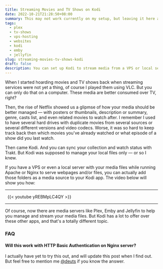 ```yaml
---
title: Streaming Movies and TV Shows on Kodi
date: 2022-10-21T21:28:50+08:00
summary: This may not work currently on my setup, but leaving it here anyway.
tags:
  - plex
  - tv-shows
  - vps-hosting
  - websites
  - kodi
  - emby
  - jellyfin
slug: streaming-movies-tv-shows-kodi
draft: false
description: You can set up Kodi to stream media from a VPS or local server using Apache or Nginx. See the video for details on adding remote media sources in Kodi.
---
```


When I started hoarding movies and TV shows back when streaming services were not yet a thing, of course I played them using VLC. But you can only do that on a computer. These media are better consumed over TV, right?

Then, the rise of Netflix showed us a glipmse of how your media should be better managed &mdash; with posters or thumbnails, description or summary, genre, casts list, and even related movies to watch after. I remember I used to have several hard drives with duplicate movies from several sources or several different versions and video codecs. Worse, it was so hard to keep track back then which movies you've already watched or what episode of a show did you last watch.

Then came Kodi. And you can sync your collection and watch status with Trakt. But Kodi was supposed to manage your local files only &mdash; or so I knew.

If you have a VPS or even a local server with your media files while running Apache or Nginx to serve webpages and/or files, you can actually add those folders as a media source to your Kodi app. The video below will show you how:

***
&nbsp;
{{< youtube yREBMpLC4QY >}}
&nbsp;
***

Of course, now there are media servers like Plex, Emby and Jellyfin to help you manage and stream your media files. But Kodi has a lot to offer over these other apps, and that's a totally different topic.

### FAQ
#### Will this work with HTTP Basic Authentication on Nginx server?
I actually have yet to try this out, and will update this post when I find out. But feel free to mention me [@deuts](https://twitter.com/deuts) if you know the answer.
